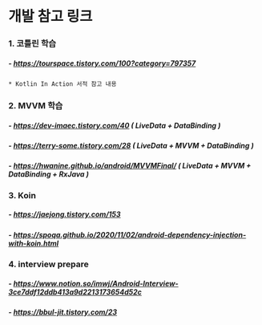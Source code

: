 # 개발 참고 링크
### 1. 코틀린 학습
##### - https://tourspace.tistory.com/100?category=797357
    * Kotlin In Action 서적 참고 내용   
### 2. MVVM 학습
##### - https://dev-imaec.tistory.com/40 ( LiveData + DataBinding )
##### - https://terry-some.tistory.com/28 ( LiveData + MVVM + DataBinding ) 
##### - https://hwanine.github.io/android/MVVMFinal/ ( LiveData + MVVM + DataBinding + RxJava )
### 3. Koin 
##### - https://jaejong.tistory.com/153
##### - https://spoqa.github.io/2020/11/02/android-dependency-injection-with-koin.html
### 4. interview prepare
##### - https://www.notion.so/imwj/Android-Interview-3ce7ddf12ddb413a9d2213173654d52c
##### - https://bbul-jit.tistory.com/23
